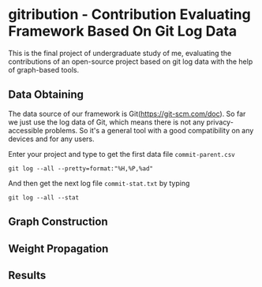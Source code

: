 # gitribution - Contribution Evaluating Framework Based On Git Log Data
This is the final project of undergraduate study of me, evaluating the contributions of an open-source project based on git log data with the help of graph-based tools.

## Data Obtaining
The data source of our framework is Git(https://git-scm.com/doc). So far we just use the log data of Git, which means there is not any privacy-accessible problems. So it's a general tool with a good compatibility on any devices and for any users.

Enter your project and type to get the first data file `commit-parent.csv`

`git log --all --pretty=format:"%H,%P,%ad"`

And then get the next log file `commit-stat.txt` by typing

`git log --all --stat`

## Graph Construction

## Weight Propagation

## Results